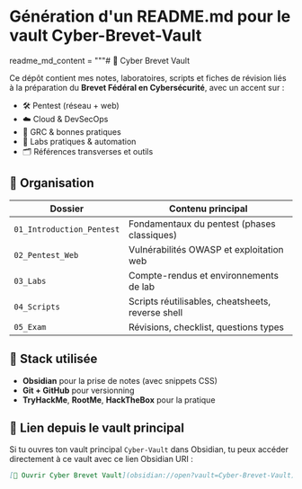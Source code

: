 # Génération d'un README.md pour le vault Cyber-Brevet-Vault

readme_md_content = """# 📁 Cyber Brevet Vault

Ce dépôt contient mes notes, laboratoires, scripts et fiches de révision liés à la préparation du **Brevet Fédéral en Cybersécurité**, avec un accent sur :

- 🛠 Pentest (réseau + web)
- ☁️ Cloud & DevSecOps
- 🧠 GRC & bonnes pratiques
- 🧪 Labs pratiques & automation
- 🗂 Références transverses et outils

## 🧭 Organisation

| Dossier                   | Contenu principal                                 |
|---------------------------|---------------------------------------------------|
| `01_Introduction_Pentest` | Fondamentaux du pentest (phases classiques)       |
| `02_Pentest_Web`          | Vulnérabilités OWASP et exploitation web          |
| `03_Labs`                 | Compte-rendus et environnements de lab           |
| `04_Scripts`              | Scripts réutilisables, cheatsheets, reverse shell|
| `05_Exam`                 | Révisions, checklist, questions types             |

## 🧰 Stack utilisée

- **Obsidian** pour la prise de notes (avec snippets CSS)
- **Git + GitHub** pour versionning
- **TryHackMe**, **RootMe**, **HackTheBox** pour la pratique

## 🔗 Lien depuis le vault principal

Si tu ouvres ton vault principal `Cyber-Vault` dans Obsidian, tu peux accéder directement à ce vault avec ce lien Obsidian URI :

```markdown
[🔗 Ouvrir Cyber Brevet Vault](obsidian://open?vault=Cyber-Brevet-Vault)
